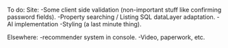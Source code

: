 To do:
Site:
-Some client side validation (non-important stuff like confirming password fields).
-Property searching / Listing SQL dataLayer adaptation.
-AI implementation
-Styling (a last minute thing).

Elsewhere:
-recommender system in console.
-Video, paperwork, etc.
